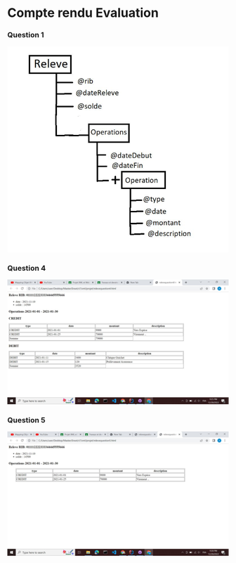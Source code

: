 <h1>Compte rendu Evaluation</h1>
<h3>Question 1</h3>
<img src="images/q1.JPG"> 
<h3>Question 4</h3>
<img src="images/q4.JPG"> 
<h3>Question 5</h3>
<img src="images/q5.JPG"> 
 
